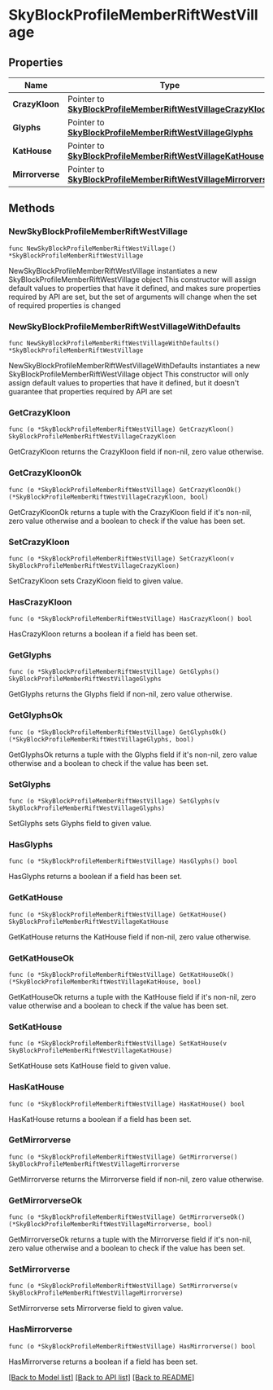 # SkyBlockProfileMemberRiftWestVillage

## Properties

Name | Type | Description | Notes
------------ | ------------- | ------------- | -------------
**CrazyKloon** | Pointer to [**SkyBlockProfileMemberRiftWestVillageCrazyKloon**](SkyBlockProfileMemberRiftWestVillageCrazyKloon.md) |  | [optional] 
**Glyphs** | Pointer to [**SkyBlockProfileMemberRiftWestVillageGlyphs**](SkyBlockProfileMemberRiftWestVillageGlyphs.md) |  | [optional] 
**KatHouse** | Pointer to [**SkyBlockProfileMemberRiftWestVillageKatHouse**](SkyBlockProfileMemberRiftWestVillageKatHouse.md) |  | [optional] 
**Mirrorverse** | Pointer to [**SkyBlockProfileMemberRiftWestVillageMirrorverse**](SkyBlockProfileMemberRiftWestVillageMirrorverse.md) |  | [optional] 

## Methods

### NewSkyBlockProfileMemberRiftWestVillage

`func NewSkyBlockProfileMemberRiftWestVillage() *SkyBlockProfileMemberRiftWestVillage`

NewSkyBlockProfileMemberRiftWestVillage instantiates a new SkyBlockProfileMemberRiftWestVillage object
This constructor will assign default values to properties that have it defined,
and makes sure properties required by API are set, but the set of arguments
will change when the set of required properties is changed

### NewSkyBlockProfileMemberRiftWestVillageWithDefaults

`func NewSkyBlockProfileMemberRiftWestVillageWithDefaults() *SkyBlockProfileMemberRiftWestVillage`

NewSkyBlockProfileMemberRiftWestVillageWithDefaults instantiates a new SkyBlockProfileMemberRiftWestVillage object
This constructor will only assign default values to properties that have it defined,
but it doesn't guarantee that properties required by API are set

### GetCrazyKloon

`func (o *SkyBlockProfileMemberRiftWestVillage) GetCrazyKloon() SkyBlockProfileMemberRiftWestVillageCrazyKloon`

GetCrazyKloon returns the CrazyKloon field if non-nil, zero value otherwise.

### GetCrazyKloonOk

`func (o *SkyBlockProfileMemberRiftWestVillage) GetCrazyKloonOk() (*SkyBlockProfileMemberRiftWestVillageCrazyKloon, bool)`

GetCrazyKloonOk returns a tuple with the CrazyKloon field if it's non-nil, zero value otherwise
and a boolean to check if the value has been set.

### SetCrazyKloon

`func (o *SkyBlockProfileMemberRiftWestVillage) SetCrazyKloon(v SkyBlockProfileMemberRiftWestVillageCrazyKloon)`

SetCrazyKloon sets CrazyKloon field to given value.

### HasCrazyKloon

`func (o *SkyBlockProfileMemberRiftWestVillage) HasCrazyKloon() bool`

HasCrazyKloon returns a boolean if a field has been set.

### GetGlyphs

`func (o *SkyBlockProfileMemberRiftWestVillage) GetGlyphs() SkyBlockProfileMemberRiftWestVillageGlyphs`

GetGlyphs returns the Glyphs field if non-nil, zero value otherwise.

### GetGlyphsOk

`func (o *SkyBlockProfileMemberRiftWestVillage) GetGlyphsOk() (*SkyBlockProfileMemberRiftWestVillageGlyphs, bool)`

GetGlyphsOk returns a tuple with the Glyphs field if it's non-nil, zero value otherwise
and a boolean to check if the value has been set.

### SetGlyphs

`func (o *SkyBlockProfileMemberRiftWestVillage) SetGlyphs(v SkyBlockProfileMemberRiftWestVillageGlyphs)`

SetGlyphs sets Glyphs field to given value.

### HasGlyphs

`func (o *SkyBlockProfileMemberRiftWestVillage) HasGlyphs() bool`

HasGlyphs returns a boolean if a field has been set.

### GetKatHouse

`func (o *SkyBlockProfileMemberRiftWestVillage) GetKatHouse() SkyBlockProfileMemberRiftWestVillageKatHouse`

GetKatHouse returns the KatHouse field if non-nil, zero value otherwise.

### GetKatHouseOk

`func (o *SkyBlockProfileMemberRiftWestVillage) GetKatHouseOk() (*SkyBlockProfileMemberRiftWestVillageKatHouse, bool)`

GetKatHouseOk returns a tuple with the KatHouse field if it's non-nil, zero value otherwise
and a boolean to check if the value has been set.

### SetKatHouse

`func (o *SkyBlockProfileMemberRiftWestVillage) SetKatHouse(v SkyBlockProfileMemberRiftWestVillageKatHouse)`

SetKatHouse sets KatHouse field to given value.

### HasKatHouse

`func (o *SkyBlockProfileMemberRiftWestVillage) HasKatHouse() bool`

HasKatHouse returns a boolean if a field has been set.

### GetMirrorverse

`func (o *SkyBlockProfileMemberRiftWestVillage) GetMirrorverse() SkyBlockProfileMemberRiftWestVillageMirrorverse`

GetMirrorverse returns the Mirrorverse field if non-nil, zero value otherwise.

### GetMirrorverseOk

`func (o *SkyBlockProfileMemberRiftWestVillage) GetMirrorverseOk() (*SkyBlockProfileMemberRiftWestVillageMirrorverse, bool)`

GetMirrorverseOk returns a tuple with the Mirrorverse field if it's non-nil, zero value otherwise
and a boolean to check if the value has been set.

### SetMirrorverse

`func (o *SkyBlockProfileMemberRiftWestVillage) SetMirrorverse(v SkyBlockProfileMemberRiftWestVillageMirrorverse)`

SetMirrorverse sets Mirrorverse field to given value.

### HasMirrorverse

`func (o *SkyBlockProfileMemberRiftWestVillage) HasMirrorverse() bool`

HasMirrorverse returns a boolean if a field has been set.


[[Back to Model list]](../README.md#documentation-for-models) [[Back to API list]](../README.md#documentation-for-api-endpoints) [[Back to README]](../README.md)


